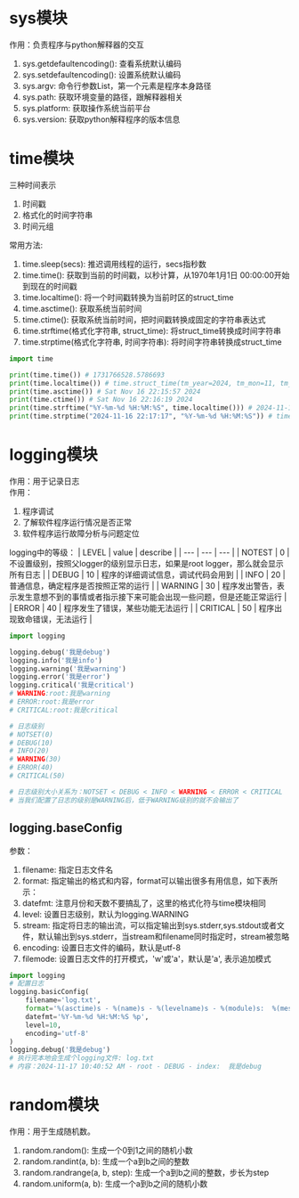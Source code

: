 # sys模块
作用：负责程序与python解释器的交互

1. sys.getdefaultencoding(): 查看系统默认编码
2. sys.setdefaultencoding(): 设置系统默认编码
3. sys.argv: 命令行参数List，第一个元素是程序本身路径
4. sys.path: 获取环境变量的路径，跟解释器相关
5. sys.platform: 获取操作系统当前平台
6. sys.version: 获取python解释程序的版本信息

# time模块
三种时间表示
1. 时间戳
2. 格式化的时间字符串
3. 时间元组

常用方法:
1. time.sleep(secs): 推迟调用线程的运行，secs指秒数
2. time.time(): 获取到当前的时间戳，以秒计算，从1970年1月1日 00:00:00开始到现在的时间戳
3. time.localtime(): 将一个时间戳转换为当前时区的struct_time
4. time.asctime(): 获取系统当前时间
5. time.ctime(): 获取系统当前时间，把时间戳转换成固定的字符串表达式
6. time.strftime(格式化字符串, struct_time): 将struct_time转换成时间字符串
7. time.strptime(格式化字符串, 时间字符串): 将时间字符串转换成struct_time

```python
import time

print(time.time()) # 1731766528.5786693
print(time.localtime()) # time.struct_time(tm_year=2024, tm_mon=11, tm_mday=16, tm_hour=22, tm_min=15, tm_sec=28, tm_wday=5, tm_yday=321, tm_isdst=0)
print(time.asctime()) # Sat Nov 16 22:15:57 2024
print(time.ctime()) # Sat Nov 16 22:16:19 2024
print(time.strftime("%Y-%m-%d %H:%M:%S", time.localtime())) # 2024-11-16 22:17:17
print(time.strptime("2024-11-16 22:17:17", "%Y-%m-%d %H:%M:%S")) # time.struct_time(tm_year=2024, tm_mon=11, tm_mday=16, tm_hour=22, tm_min=17, tm_sec=17, tm_wday=5, tm_yday=321, tm_isdst=-1)
```

# logging模块
作用：用于记录日志<br>
作用：
1. 程序调试
2. 了解软件程序运行情况是否正常
3. 软件程序运行故障分析与问题定位

logging中的等级：
| LEVEL | value | describe |
| --- | --- | --- |
| NOTEST | 0 | 不设置级别，按照父logger的级别显示日志，如果是root logger，那么就会显示所有日志 |
| DEBUG | 10 | 程序的详细调试信息，调试代码会用到 |
| INFO | 20 | 普通信息，确定程序是否按照正常的运行 |
| WARNING | 30 | 程序发出警告，表示发生意想不到的事情或者指示接下来可能会出现一些问题，但是还能正常运行 |
| ERROR | 40 | 程序发生了错误，某些功能无法运行 |
| CRITICAL | 50 | 程序出现致命错误，无法运行 |

```python
import logging

logging.debug('我是debug')
logging.info('我是info')
logging.warning('我是warning')
logging.error('我是error')
logging.critical('我是critical')
# WARNING:root:我是warning
# ERROR:root:我是error
# CRITICAL:root:我是critical

# 日志级别
# NOTSET(0)
# DEBUG(10)
# INFO(20)
# WARNING(30)
# ERROR(40)
# CRITICAL(50)

# 日志级别大小关系为：NOTSET < DEBUG < INFO < WARNING < ERROR < CRITICAL
# 当我们配置了日志的级别是WARNING后，低于WARNING级别的就不会输出了
```

## logging.baseConfig
参数：
1. filename: 指定日志文件名
2. format: 指定输出的格式和内容，format可以输出很多有用信息，如下表所示：
3. datefmt: 注意月份和天数不要搞乱了，这里的格式化符与time模块相同
4. level: 设置日志级别，默认为logging.WARNING
5. stream: 指定将日志的输出流，可以指定输出到sys.stderr,sys.stdout或者文件，默认输出到sys.stderr，当stream和filename同时指定时，stream被忽略
6. encoding: 设置日志文件的编码，默认是utf-8
7. filemode: 设置日志文件的打开模式，'w'或'a'，默认是'a', 表示追加模式


```python
import logging
# 配置日志
logging.basicConfig(
    filename='log.txt',
    format='%(asctime)s - %(name)s - %(levelname)s - %(module)s:  %(message)s',
    datefmt='%Y-%m-%d %H:%M:%S %p',
    level=10,
    encoding='utf-8'
)
logging.debug('我是debug')
# 执行完本地会生成个logging文件: log.txt
# 内容：2024-11-17 10:40:52 AM - root - DEBUG - index:  我是debug
```

# random模块
作用：用于生成随机数。

1. random.random(): 生成一个0到1之间的随机小数
2. random.randint(a, b): 生成一个a到b之间的整数
3. random.randrange(a, b, step): 生成一个a到b之间的整数，步长为step
4. random.uniform(a, b): 生成一个a到b之间的随机小数
